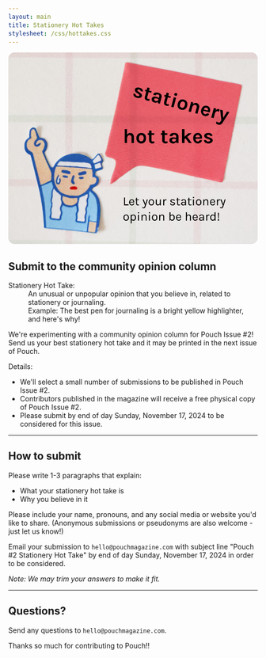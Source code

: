 ```yaml
---
layout: main
title: Stationery Hot Takes
stylesheet: /css/hottakes.css
---
```



<div class="header-image">
  <img src="/images/hottakes.png" />
</div>

## Submit to the community opinion column

<dl>
  <dt>Stationery Hot Take:</dt>
  <dd>An unusual or unpopular opinion that you believe in, related to stationery or journaling.</dd>
  <dd class="example">Example: The best pen for journaling is a bright yellow highlighter, and here's why!</dd>
</dl>

We're experimenting with a community opinion column for Pouch Issue #2!  Send us your best stationery hot take and it may be printed in the next issue of Pouch.

Details:
- We'll select a small number of submissions to be published in Pouch Issue #2.
- Contributors published in the magazine will receive a free physical copy of Pouch Issue #2.
- Please submit by end of day Sunday, November 17, 2024 to be considered for this issue.

---

## How to submit

Please write 1-3 paragraphs that explain:
- What your stationery hot take is
- Why you believe in it

Please include your name, pronouns, and any social media or website you'd like to share. (Anonymous submissions or pseudonyms are also welcome - just let us know!)

Email your submission to `hello@pouchmagazine.com` with subject line "Pouch #2 Stationery Hot Take" by end of day Sunday, November 17, 2024 in order to be considered.

_Note: We may trim your answers to make it fit._

---

## Questions?

Send any questions to `hello@pouchmagazine.com`.

Thanks so much for contributing to Pouch!!